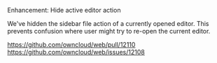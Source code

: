 Enhancement: Hide active editor action

We've hidden the sidebar file action of a currently opened editor. This prevents confusion where user might try to re-open the current editor.

https://github.com/owncloud/web/pull/12110
https://github.com/owncloud/web/issues/12108
